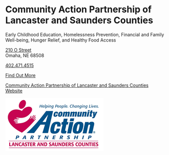 # Community Action Partnership of Lancaster and Saunders Counties 

Early Childhood Education, Homelessness Prevention, Financial and Family Well-being, Hunger Relief, and Healthy Food Access 

[210 O Street](https://www.google.com/maps/place/Community+Action+Partnership+of+Lancaster+and+Saunders+Counties/@40.8143682,-96.7182681,16z/data=!3m1!4b1!4m6!3m5!1s0x8796bf101a52c67f:0xe0de7dcd1fce990f!8m2!3d40.8143682!4d-96.7182681!16s%2Fg%2F1tdzm1m7!5m1!1e1?entry=ttu&g_ep=EgoyMDI1MDMzMS4wIKXMDSoASAFQAw%3D%3D)  
Omaha, NE 68508

[402.471.4515](tel:4024714515)

[Find Out More](?tab=modules&module=extra-resources/Community-Action-Partnership-of-Lancaster-and-Saunders-Counties-Extra-Info.md)

[Community Action Partnership of Lancaster and Saunders Counties Website](http://www.communityactionatwork.org)

![picture](./markdown/resources/images/CAPoLaSC.jpg)
